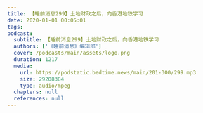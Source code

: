```yaml
---
title: 【睡前消息299】土地财政之后，向香港地铁学习
date: 2020-01-01 00:05:01
tags:
podcast:
  subtitle: 【睡前消息299】土地财政之后，向香港地铁学习
  authors: ['《睡前消息》编辑部']
  cover: /podcasts/main/assets/logo.png
  duration: 1217
  media:
    url: https://podstatic.bedtime.news/main/201-300/299.mp3
    size: 29208384
    type: audio/mpeg
  chapters: null
  references: null
---
```

